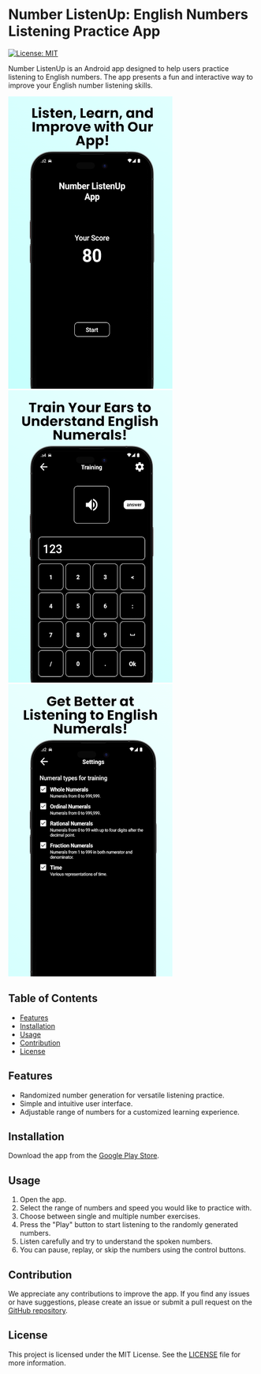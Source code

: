 # Number ListenUp: English Numbers Listening Practice App

[![License: MIT](https://img.shields.io/badge/License-MIT-yellow.svg)](https://opensource.org/licenses/MIT)

Number ListenUp is an Android app designed to help users practice listening to English numbers. The app presents a fun and interactive way to improve your English number listening skills.

![Number ListenUp Screenshot](https://github.com/agaDeonix/number_listenup/blob/main/screenshots/screenshot_1.webp)![Number ListenUp Screenshot](https://github.com/agaDeonix/number_listenup/blob/main/screenshots/screenshot_2.webp)![Number ListenUp Screenshot](https://github.com/agaDeonix/number_listenup/blob/main/screenshots/screenshot_3.webp)

## Table of Contents
- [Features](#features)
- [Installation](#installation)
- [Usage](#usage)
- [Contribution](#contribution)
- [License](#license)

## Features
- Randomized number generation for versatile listening practice.
- Simple and intuitive user interface.
- Adjustable range of numbers for a customized learning experience.

## Installation
Download the app from the [Google Play Store](https://play.google.com/store/apps/details?id=com.pinkunicorp.numberlistenup).

## Usage
1. Open the app.
2. Select the range of numbers and speed you would like to practice with.
3. Choose between single and multiple number exercises.
4. Press the "Play" button to start listening to the randomly generated numbers.
5. Listen carefully and try to understand the spoken numbers.
6. You can pause, replay, or skip the numbers using the control buttons.

## Contribution
We appreciate any contributions to improve the app. If you find any issues or have suggestions, please create an issue or submit a pull request on the [GitHub repository](https://github.com/agaDeonix/number_listenup).

## License
This project is licensed under the MIT License. See the [LICENSE](LICENSE) file for more information.
